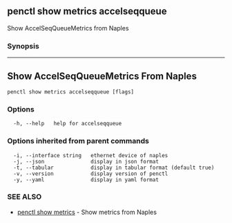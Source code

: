 ## penctl show metrics accelseqqueue

Show AccelSeqQueueMetrics from Naples

### Synopsis



---------------------------------
 Show AccelSeqQueueMetrics From Naples 
---------------------------------


```
penctl show metrics accelseqqueue [flags]
```

### Options

```
  -h, --help   help for accelseqqueue
```

### Options inherited from parent commands

```
  -i, --interface string   ethernet device of naples
  -j, --json               display in json format
  -t, --tabular            display in tabular format (default true)
  -v, --version            display version of penctl
  -y, --yaml               display in yaml format
```

### SEE ALSO
* [penctl show metrics](penctl_show_metrics.md)	 - Show metrics from Naples

